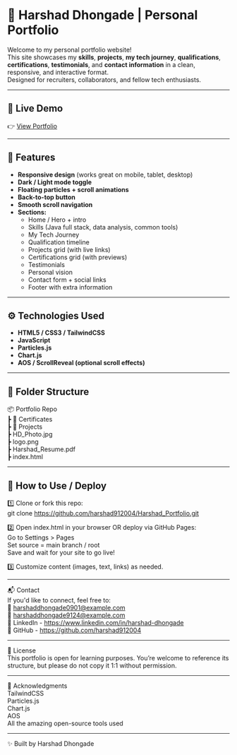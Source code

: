 # 🚀 Harshad Dhongade | Personal Portfolio

Welcome to my personal portfolio website!  
This site showcases my **skills**, **projects**, **my tech journey**, **qualifications**, **certifications**, **testimonials**, and **contact information** in a clean, responsive, and interactive format.  
Designed for recruiters, collaborators, and fellow tech enthusiasts.

---

## 🌟 Live Demo
👉 [View Portfolio](https://harshad912004.github.io/Harshad_Portfolio/)

---

## 📌 Features

- **Responsive design** (works great on mobile, tablet, desktop)
- **Dark / Light mode toggle**
- **Floating particles + scroll animations**
- **Back-to-top button**
- **Smooth scroll navigation**
- **Sections:**
  - Home / Hero + intro
  - Skills (Java full stack, data analysis, common tools)
  - My Tech Journey
  - Qualification timeline
  - Projects grid (with live links)
  - Certifications grid (with previews)
  - Testimonials
  - Personal vision
  - Contact form + social links
  - Footer with extra information

---

## ⚙ Technologies Used

- **HTML5 / CSS3 / TailwindCSS**
- **JavaScript**
- **Particles.js**
- **Chart.js**
- **AOS / ScrollReveal (optional scroll effects)**

---

## 📁 Folder Structure
📦 Portfolio Repo  
┣ 📂 Certificates  
┣ 📂 Projects  
┣ HD_Photo.jpg  
┣ logo.png  
┣ Harshad_Resume.pdf  
┣ index.html  

---

## 📌 How to Use / Deploy

1️⃣ Clone or fork this repo:  
git clone https://github.com/harshad912004/Harshad_Portfolio.git  

2️⃣ Open index.html in your browser OR deploy via GitHub Pages:  
Go to Settings > Pages  
Set source = main branch / root  
Save and wait for your site to go live!  

3️⃣ Customize content (images, text, links) as needed.  

---

📬 Contact  
If you'd like to connect, feel free to:  
💌 harshaddhongade0901@example.com  
💌 harshaddhongade9124@example.com  
🔗 LinkedIn - https://www.linkedin.com/in/harshad-dhongade  
🔗 GitHub - https://github.com/harshad912004  

---

📄 License  
This portfolio is open for learning purposes. You’re welcome to reference its structure, but please do not copy it 1:1 without permission.  

---

🙌 Acknowledgments  
TailwindCSS  
Particles.js  
Chart.js  
AOS  
All the amazing open-source tools used  

---

✨ Built by Harshad Dhongade
